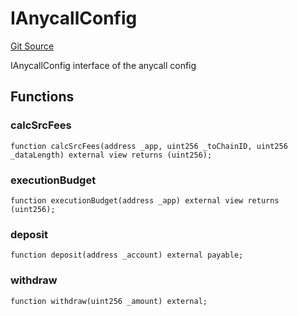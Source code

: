 # IAnycallConfig
[Git Source](https://github.com/Maia-DAO/test-env-V2/blob/84b5f9e8695c91ddb02f27bb3dfb1c652f55ced4/ulysses-omnichain/interfaces/IAnycallConfig.sol)

IAnycallConfig interface of the anycall config


## Functions
### calcSrcFees


```solidity
function calcSrcFees(address _app, uint256 _toChainID, uint256 _dataLength) external view returns (uint256);
```

### executionBudget


```solidity
function executionBudget(address _app) external view returns (uint256);
```

### deposit


```solidity
function deposit(address _account) external payable;
```

### withdraw


```solidity
function withdraw(uint256 _amount) external;
```

